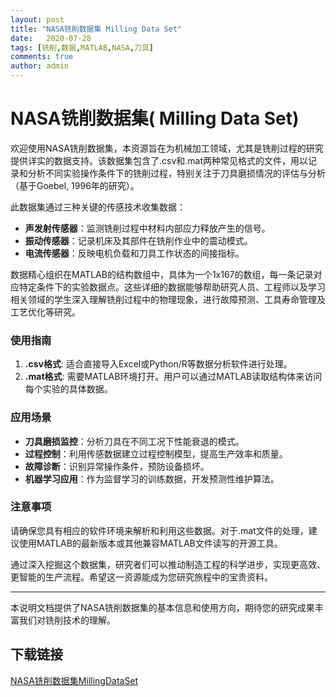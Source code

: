 ```yaml
---
layout: post
title: "NASA铣削数据集 Milling Data Set"
date:   2020-07-28
tags: [铣削,数据,MATLAB,NASA,刀具]
comments: true
author: admin
---
```

# NASA铣削数据集( Milling Data Set)

欢迎使用NASA铣削数据集，本资源旨在为机械加工领域，尤其是铣削过程的研究提供详实的数据支持。该数据集包含了.csv和.mat两种常见格式的文件，用以记录和分析不同实验操作条件下的铣削过程，特别关注于刀具磨损情况的评估与分析（基于Goebel, 1996年的研究）。

此数据集通过三种关键的传感技术收集数据：
- **声发射传感器**：监测铣削过程中材料内部应力释放产生的信号。
- **振动传感器**：记录机床及其部件在铣削作业中的震动模式。
- **电流传感器**：反映电机负载和刀具工作状态的间接指标。

数据精心组织在MATLAB的结构数组中，具体为一个1x167的数组，每一条记录对应特定条件下的实验数据点。这些详细的数据能够帮助研究人员、工程师以及学习相关领域的学生深入理解铣削过程中的物理现象，进行故障预测、工具寿命管理及工艺优化等研究。

### 使用指南

1. **.csv格式**: 适合直接导入Excel或Python/R等数据分析软件进行处理。
2. **.mat格式**: 需要MATLAB环境打开。用户可以通过MATLAB读取结构体来访问每个实验的具体数据。

### 应用场景

- **刀具磨损监控**：分析刀具在不同工况下性能衰退的模式。
- **过程控制**：利用传感数据建立过程控制模型，提高生产效率和质量。
- **故障诊断**：识别异常操作条件，预防设备损坏。
- **机器学习应用**：作为监督学习的训练数据，开发预测性维护算法。

### 注意事项

请确保您具有相应的软件环境来解析和利用这些数据。对于.mat文件的处理，建议使用MATLAB的最新版本或其他兼容MATLAB文件读写的开源工具。

通过深入挖掘这个数据集，研究者们可以推动制造工程的科学进步，实现更高效、更智能的生产流程。希望这一资源能成为您研究旅程中的宝贵资料。

---

本说明文档提供了NASA铣削数据集的基本信息和使用方向，期待您的研究成果丰富我们对铣削技术的理解。

## 下载链接

[NASA铣削数据集MillingDataSet](https://pan.quark.cn/s/8cf630bac98b)